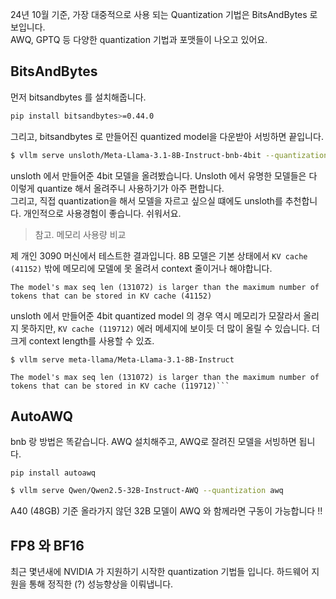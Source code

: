 
24년 10월 기준, 가장 대중적으로 사용 되는 Quantization 기법은 BitsAndBytes 로 보입니다.  
AWQ, GPTQ 등 다양한 quantization 기법과 포맷들이 나오고 있어요.  


## BitsAndBytes

먼저 bitsandbytes 를 설치해줍니다. 

```bash
pip install bitsandbytes>=0.44.0
```


그리고, bitsandbytes 로 만들어진 quantized model을 다운받아 서빙하면 끝입니다.

```bash
$ vllm serve unsloth/Meta-Llama-3.1-8B-Instruct-bnb-4bit --quantization bitsandbytes --load-format bitsandbytes
```

unsloth 에서 만들어준 4bit 모델을 올려봤습니다. Unsloth 에서 유명한 모델들은 다 이렇게 quantize 해서 올려주니 사용하기가 아주 편합니다.  
그리고, 직접 quantization을 해서 모델을 자르고 싶으실 떄에도 unsloth를 추천합니다. 개인적으로 사용경험이 좋습니다. 쉬워서요.  


> 참고. 메모리 사용량 비교

제 개인 3090 머신에서 테스트한 결과입니다.
8B 모델은 기본 상태에서 `KV cache (41152)` 밖에 메모리에 모델에 못 올려서 context 줄이거나 해야합니다.

```
The model's max seq len (131072) is larger than the maximum number of tokens that can be stored in KV cache (41152)
```


unsloth 에서 만들어준 4bit quantized model 의 경우 역시 메모리가 모잘라서 올리지 못하지만, `KV cache (119712)` 에러 메세지에 보이듯 더 많이 올릴 수 있습니다. 더 크게 context length를 사용할 수 있죠.

```
$ vllm serve meta-llama/Meta-Llama-3.1-8B-Instruct
```

```
The model's max seq len (131072) is larger than the maximum number of tokens that can be stored in KV cache (119712)```
```


## AutoAWQ

bnb 랑 방법은 똑같습니다. AWQ 설치해주고, AWQ로 잘려진 모델을 서빙하면 됩니다.

```
pip install autoawq
```

```bash
$ vllm serve Qwen/Qwen2.5-32B-Instruct-AWQ --quantization awq
```


A40 (48GB) 기준 올라가지 않던 32B 모델이 AWQ 와 함께라면 구동이 가능합니다 !!



## FP8 와 BF16

최근 몇년새에 NVIDIA 가 지원하기 시작한 quantization 기법들 입니다. 하드웨어 지원을 통해 정직한 (?) 성능향상을 이뤄냅니다.